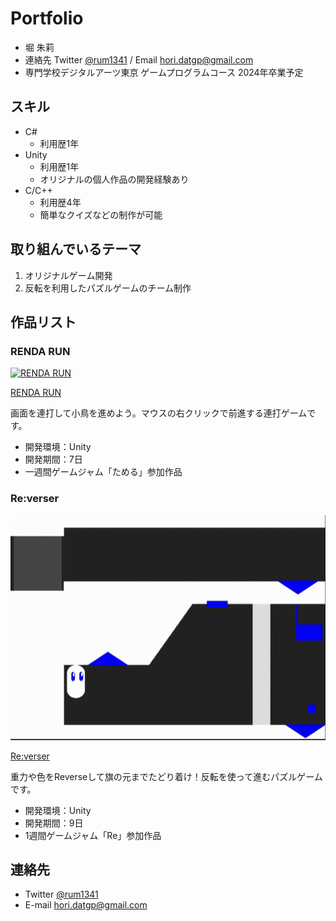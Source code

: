 # Portfolio

- 堀 朱莉
- 連絡先 Twitter [@rum1341](https://twitter.com/rum1341)  / Email [hori.datgp@gmail.com](mailto:hori.datgp@gmail.com)
- 専門学校デジタルアーツ東京 ゲームプログラムコース 2024年卒業予定


## スキル
- C#
  - 利用歴1年
- Unity
  - 利用歴1年
  - オリジナルの個人作品の開発経験あり
- C/C++
  - 利用歴4年
  - 簡単なクイズなどの制作が可能

## 取り組んでいるテーマ
1. オリジナルゲーム開発
1. 反転を利用したパズルゲームのチーム制作

## 作品リスト

### RENDA RUN
[<img src="rendarun.gif" alt="RENDA RUN" style="height: 360px">](https://unityroom.com/games/rendarun)

[RENDA RUN](https://unityroom.com/games/rendarun)

画面を連打して小鳥を進めよう。マウスの右クリックで前進する連打ゲームです。

- 開発環境：Unity
- 開発期間：7日
- 一週間ゲームジャム「ためる」参加作品

### Re:verser
[<img src="samune1.gif" alt="Re:verser" style="height: 360px">](https://unityroom.com/games/reverser)

[Re:verser](https://unityroom.com/games/reverser)

重力や色をReverseして旗の元までたどり着け！反転を使って進むパズルゲームです。

- 開発環境：Unity
- 開発期間：9日
- 1週間ゲームジャム「Re」参加作品



## 連絡先
- Twitter [@rum1341](https://twitter.com/rum1341) 
- E-mail [hori.datgp@gmail.com](mailto:hori.datgp@gmail.com)
